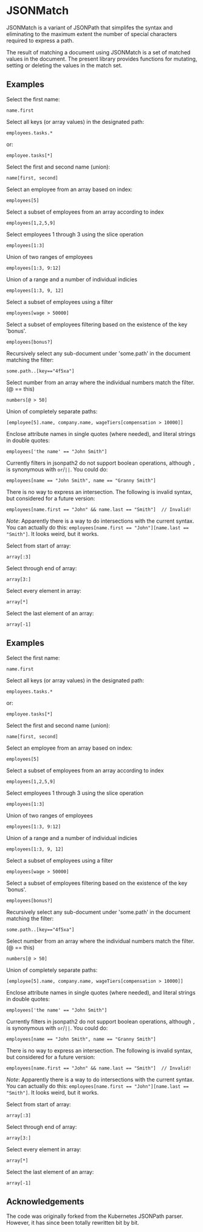 # JSONMatch

JSONMatch is a variant of JSONPath that simplifes the syntax and eliminating to the maximum extent the number of special characters required to express a path.

The result of matching a document using JSONMatch is a set of matched values in the document. The present library provides functions for mutating, setting or deleting the values in the match set.

## Examples

Select the first name:

```
name.first
```

Select all keys (or array values) in the designated path:

```
employees.tasks.*
```

or:

```
employee.tasks[*]
```

Select the first and second name (union):

```
name[first, second]
```

Select an employee from an array based on index:

```
employees[5]
```

Select a subset of employees from an array according to index

```
employees[1,2,5,9]
```

Select employees 1 through 3 using the slice operation

```
employees[1:3]
```

Union of two ranges of employees

```
employees[1:3, 9:12]
```

Union of a range and a number of individual indicies

```
employees[1:3, 9, 12]
```

Select a subset of employees using a filter

```
employees[wage > 50000]
```

Select a subset of employees filtering based on the existence of the key
'bonus'.

```
employees[bonus?]
```

Recursively select any sub-document under 'some.path' in the document matching the filter:

```
some.path..[key=="4f5xa"]
```

Select number from an array where the individual numbers match the filter. (@ == this)

```
numbers[@ > 50]
```

Union of completely separate paths:

```
[employee[5].name, company.name, wageTiers[compensation > 10000]]
```

Enclose attribute names in single quotes (where needed), and literal strings in double quotes:

```
employees['the name' == "John Smith"]
```

Currently filters in jsonpath2 do not support boolean operations, although `,` is synonymous with `or`/`||`. You could do:

```
employees[name == "John Smith", name == "Granny Smith"]
```

There is no way to express an intersection. The following is invalid syntax, but considered for a future version:

```
employees[name.first == "John" && name.last == "Smith"]  // Invalid!
```

*Note*: Apparently there is a way to do intersections with the current syntax. You can actually do this:
`employees[name.first == "John"][name.last == "Smith"]`. It looks weird, but it works.

Select from start of array:

```
array[:3]
```

Select through end of array:

```
array[3:]
```

Select every element in array:

```
array[*]
```

Select the last element of an array:

```
array[-1]
```

## Examples

Select the first name:

```
name.first
```

Select all keys (or array values) in the designated path:

```
employees.tasks.*
```

or:

```
employee.tasks[*]
```

Select the first and second name (union):

```
name[first, second]
```

Select an employee from an array based on index:

```
employees[5]
```

Select a subset of employees from an array according to index

```
employees[1,2,5,9]
```

Select employees 1 through 3 using the slice operation

```
employees[1:3]
```

Union of two ranges of employees

```
employees[1:3, 9:12]
```

Union of a range and a number of individual indicies

```
employees[1:3, 9, 12]
```

Select a subset of employees using a filter

```
employees[wage > 50000]
```

Select a subset of employees filtering based on the existence of the key
'bonus'.

```
employees[bonus?]
```

Recursively select any sub-document under 'some.path' in the document matching the filter:

```
some.path..[key=="4f5xa"]
```

Select number from an array where the individual numbers match the filter. (@ == this)

```
numbers[@ > 50]
```

Union of completely separate paths:

```
[employee[5].name, company.name, wageTiers[compensation > 10000]]
```

Enclose attribute names in single quotes (where needed), and literal strings in double quotes:

```
employees['the name' == "John Smith"]
```

Currently filters in jsonpath2 do not support boolean operations, although `,` is synonymous with `or`/`||`. You could do:

```
employees[name == "John Smith", name == "Granny Smith"]
```

There is no way to express an intersection. The following is invalid syntax, but considered for a future version:

```
employees[name.first == "John" && name.last == "Smith"]  // Invalid!
```

*Note*: Apparently there is a way to do intersections with the current syntax. You can actually do this:
`employees[name.first == "John"][name.last == "Smith"]`. It looks weird, but it works.

Select from start of array:

```
array[:3]
```

Select through end of array:

```
array[3:]
```

Select every element in array:

```
array[*]
```

Select the last element of an array:

```
array[-1]
```

## Acknowledgements

The code was originally forked from the Kubernetes JSONPath parser. However, it has since been totally rewritten bit by bit.
